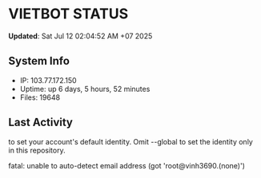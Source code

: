 # VIETBOT STATUS
**Updated**: Sat Jul 12 02:04:52 AM +07 2025

## System Info
- IP: 103.77.172.150
- Uptime: up 6 days, 5 hours, 52 minutes
- Files: 19648

## Last Activity

to set your account's default identity.
Omit --global to set the identity only in this repository.

fatal: unable to auto-detect email address (got 'root@vinh3690.(none)')

